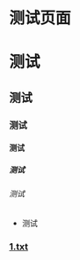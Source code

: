 #                    测试页面
# 测试
## 测试
### 测试  
#### 测试 
##### 测试
###### 测试

- 测试
### [1.txt](https://github.com/benjaminkondraki/1/files/8839604/1.txt)

